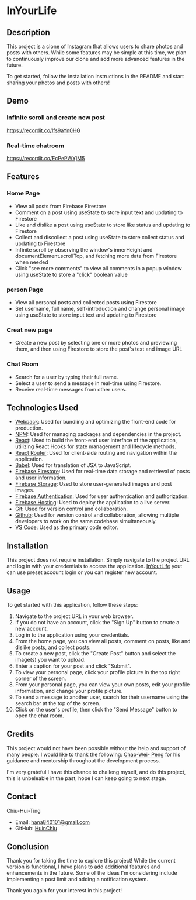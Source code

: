 # InYourLife

## Description
This project is a clone of Instagram that allows users to share photos and posts with others. While some features may be simple at this time, we plan to continuously improve our clone and add more advanced features in the future.

To get started, follow the installation instructions in the README and start sharing your photos and posts with others!

## Demo
### Infinite scroll and create new post
https://recordit.co/lfs9aYn0HG

### Real-time chatroom
https://recordit.co/EcPePWYjM5

## Features
### Home Page
* View all posts from Firebase Firestore
* Comment on a post using useState to store input text and updating to Firestore
* Like and dislike a post using useState to store like status and updating to Firestore
* Collect and discollect a post using useState to store collect status and updating to Firestore
* Infinite scroll by observing the window's innerHeight and documentElement.scrollTop, and fetching more data from Firestore when needed
* Click "see more comments" to view all comments in a popup window using useState to store a "click" boolean value


### person Page
* View all personal posts and collected posts using Firestore
* Set username, full name, self-introduction and change personal image using useState to store input text and updating to Firestore

 
### Creat new page
* Create a new post by selecting one or more photos and previewing them, and then using Firestore to store the post's text and image URL


### Chat Room
* Search for a user by typing their full name.
* Select a user to send a message in real-time using Firestore.
* Receive real-time messages from other users.
 

## Technologies Used
* [Webpack](https://webpack.js.org/): Used for bundling and optimizing the front-end code for production.
* [NPM](https://www.npmjs.com/): Used for managing packages and dependencies in the project.
* [React](https://beta.es.reactjs.org/): Used to build the front-end user interface of the application, utilizing React Hooks for state management and lifecycle methods.
* [React Router](https://reactrouter.com/en/main): Used for client-side routing and navigation within the application.
* [Babel](https://babeljs.io/): Used for translation of JSX to JavaScript.
* [Firebase Firestore](https://firebase.google.com/docs/firestore?hl=zh-tw): Used for real-time data storage and retrieval of posts and user information.
* [Firebase Storage](https://firebase.google.com/docs/storage?hl=zh-tw): Used to store user-generated images and post images.
* [Firebase Authentication](https://firebase.google.com/docs/auth?hl=zh-tw): Used for user authentication and authorization.
* [Firebase Hosting](https://firebase.google.com/docs/hosting?hl=zh-tw): Used to deploy the application to a live server.
* [Git](https://git-scm.com/): Used for version control and collaboration.
* [Github](https://github.com/): Used for version control and collaboration, allowing multiple developers to work on the same codebase simultaneously.
* [VS Code](https://code.visualstudio.com/): Used as the primary code editor.

## Installation
This project does not require installation. Simply navigate to the project URL and log in with your credentials to access the application.
[InYoutLife](https://inyourlife-716bb.web.app/)
yout can use preset account login or you can register new account.

## Usage
To get started with this application, follow these steps:

1. Navigate to the project URL in your web browser.
2. If you do not have an account, click the "Sign Up" button to create a new account.
3. Log in to the application using your credentials.
4. From the home page, you can view all posts, comment on posts, like and dislike posts, and collect posts.
5. To create a new post, click the "Create Post" button and select the image(s) you want to upload.
6. Enter a caption for your post and click "Submit".
7. To view your personal page, click your profile picture in the top right corner of the screen.
8. From your personal page, you can view your own posts, edit your profile information, and change your profile picture.
9. To send a message to another user, search for their username using the search bar at the top of the screen.
10. Click on the user's profile, then click the "Send Message" button to open the chat room.

## Credits
This project would not have been possible without the help and support of many people. I would like to thank the following:
[Chao-Wei- Peng](https://github.com/cwpeng) for his guidance and mentorship throughout the development process.

I'm very grateful I have this chance to challeng myself, and do this project, this is unbeleable in the past, hope I can keep going to next stage.

## Contact
Chiu-Hui-Ting
* Email: hana840101@gmail.com
* GitHub: [HuinChiu](https://github.com/HuinChiu)

## Conclusion
Thank you for taking the time to explore this project! While the current version is functional, I have plans to add additional features and enhancements in the future. Some of the ideas I'm considering include implementing a post limit and adding a notification system.

Thank you again for your interest in this project!
